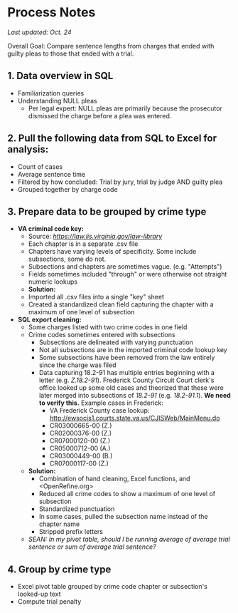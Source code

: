 # Process Notes

*Last updated: Oct. 24*

Overall Goal: Compare sentence lengths from charges that ended with guilty pleas to those that ended with a trial.

## 1. Data overview in SQL
  * Familiarization queries
  * Understanding NULL pleas
  	* Per legal expert: NULL pleas are primarily because the prosecutor dismissed the charge before a plea was entered.

## 2. Pull the following data from SQL to Excel for analysis:
  * Count of cases
  * Average sentence time
  * Filtered by how concluded: Trial by jury, trial by judge AND guilty plea
  * Grouped together by charge code
  
## 3. Prepare data to be grouped by crime type
  * **VA criminal code key:**
    * Source: _https://law.lis.virginia.gov/law-library_
    * Each chapter is in a separate .csv file
    * Chapters have varying levels of specificity. Some include subsections, some do not.
    * Subsections and chapters are sometimes vague. (e.g. "Attempts")
    * Fields sometimes included "through" or were otherwise not straight numeric lookups
    * **Solution:**
     * Imported all .csv files into a single "key" sheet
     * Created a standardized clean field capturing the chapter with a maximum of one level of subsection
  * **SQL export cleaning:**
  	* Some charges listed with two crime codes in one field
  	* Crime codes sometimes entered with subsections
  	  * Subsections are delineated with varying punctuation
  	  * Not all subsections are in the imported criminal code lookup key
  	  * Some subsections have been removed from the law entirely since the charge was filed
  	  * Data capturing 18.2-91 has multiple entries beginning with a letter (e.g. _Z.18.2-91_). Frederick County Circuit Court clerk's office looked up some old cases and theorized that these were later merged into subsections of _18.2-91_ (e.g. _18.2-91.1_). **We need to verify this.** Example cases in Frederick:
  	    * VA Frederick County case lookup: <http://ewsocis1.courts.state.va.us/CJISWeb/MainMenu.do>
  	    * CR03000665-00 (Z.)
  	    * CR02000376-00 (Z.)
  	    * CR07000120-00 (Z.)
  	    * CR05000712-00 (A.)
  	    * CR03000449-00 (B.)
  	    * CR07000117-00 (Z.)
  	* **Solution:** 
  	  * Combination of hand cleaning, Excel functions, and <OpenRefine.org>
  	  * Reduced all crime codes to show a maximum of one level of subsection
  	  * Standardized punctuation
  	  * In some cases, pulled the subsection name instead of the chapter name
  	  * Stripped prefix letters
  	* _SEAN: In my pivot table, should I be running average of average trial sentence or sum of average trial sentence?_

## 4. Group by crime type
  * Excel pivot table grouped by crime code chapter or subsection's looked-up text
  * Compute trial penalty
  	
    
    
  
    
